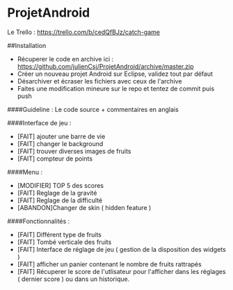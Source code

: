 ProjetAndroid
=============

Le Trello : https://trello.com/b/cedQfBJz/catch-game

##Installation

- Récuperer le code en archive ici : https://github.com/julienCsj/ProjetAndroid/archive/master.zip
- Créer un nouveau projet Android sur Eclipse, validez tout par défaut
- Désarchiver et écraser les fichiers avec ceux de l'archive
- Faites une modification mineure sur le repo et tentez de commit puis push


####Guideline :
Le code source + commentaires en anglais


####Interface de jeu :
- [FAIT] ajouter une barre de vie
- [FAIT] changer le background
- [FAIT] trouver diverses images de fruits 
- [FAIT] compteur de points



####Menu :
- [MODIFIER] TOP 5 des scores
- [FAIT] Reglage de la gravité
- [FAIT] Reglage de la difficulté
- [ABANDON]Changer de skin ( hidden feature )

####Fonctionnalités :
- [FAIT] Différent type de fruits
- [FAIT] Tombé verticale des fruits
- [FAIT]  Interface de réglage de jeu ( gestion de la disposition des widgets )
- [FAIT] afficher un panier contenant le nombre de fruits rattrapés
- [FAIT] Récuperer le score de l'utlisateur pour l'afficher dans les réglages ( dernier score ) ou dans un historique.

